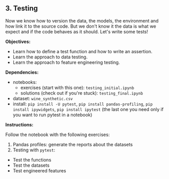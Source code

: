 ## 3. Testing

Now we know how to version the data, the models, the environment and how link it to the source code. But we don't know it the data is what we expect and if the code behaves as it should. Let's write some tests!

**Objectives:**

- Learn how to define a test function and how to write an assertion.
- Learn the approach to data testing.
- Learn the approach to feature engineering testing.

**Dependencies:**

- notebooks:
  - exercises (start with this one): `testing_initial.ipynb`
  - solutions (check out if you're stuck): `testing_final.ipynb`
- dataset: `wine_synthetic.csv`
- install: `pip install -U pytest`, `pip install pandas-profiling`, `pip install ipywidgets`, `pip install ipytest` (the last one you need only if you want to run pytest in a notebook)

**Instructions:**

Follow the notebook with the following exercises:

1. Pandas profiles: generate the reports about the datasets
2. Testing with `pytest`:
  - Test the functions
  - Test the datasets
  - Test engineered features
